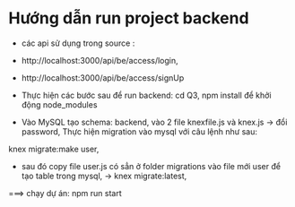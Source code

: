 # Hướng dẫn run project backend

- các api sử dụng trong source :
- http://localhost:3000/api/be/access/login,

- http://localhost:3000/api/be/access/signUp

- Thực hiện các bước sau để run backend:
cd Q3,
npm install để khởi động node_modules
- Vào MySQL tạo schema: backend, vào 2 file knexfile.js và knex.js -> đổi password,
Thực hiện migration vào mysql với câu lệnh như sau:

knex migrate:make user,
- sau đó copy file user.js có sẳn ở folder migrations vào file mới user để tạo table trong mysql,
-> knex migrate:latest,


===> chạy dự án: npm run start